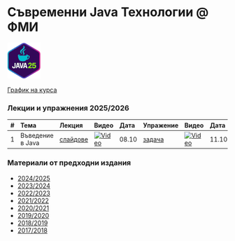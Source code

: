 # Съвременни Java Технологии @ ФМИ

<img src="web/images/java-25.png"  width="15%" height="15%">

[График на курса](https://github.com/fmi/java-course/tree/master/docs/00-schedule)

### Лекции и упражнения 2025/2026

| # | Тема | Лекция | Видео | Дата | Упражение | Видео | Дата |
| - | :--- | :----- | :---- | :--- | :-------- | :---- | :--- |
| 1 | Въведение в Java | [слайдове](https://fmi.github.io/java-course/01-intro-to-java/lecture/slides.html) | [![Video](web/images/mjt-on-youtube.png)](https://youtu.be/45MJEFXBBmA) | 08.10 | [задача](https://github.com/fmi/java-course/tree/master/01-intro-to-java/lab) | [![Video](web/images/mjt-on-youtube.png)](https://youtu.be/kLgYUcFqFs4) | 11.10 |


### Материали от предходни издания

- [2024/2025](https://github.com/fmi/java-course/tree/mjt-2024-2025)
- [2023/2024](https://github.com/fmi/java-course/tree/mjt-2023-2024)
- [2022/2023](https://github.com/fmi/java-course/tree/mjt-2022-2023)
- [2021/2022](https://github.com/fmi/java-course/tree/mjt-2021-2022)
- [2020/2021](https://github.com/fmi/java-course/tree/mjt-2020-2021)
- [2019/2020](https://github.com/fmi/java-course/tree/mjt-2019-2020)
- [2018/2019](https://github.com/fmi/java-course/tree/mjt-2018-2019)
- [2017/2018](https://github.com/fmi/java-course/tree/mjt-2017-2018)

